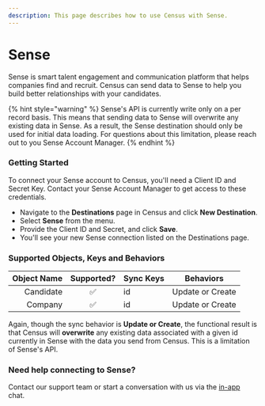 ```yaml
---
description: This page describes how to use Census with Sense.
---
```


# Sense

Sense is smart talent engagement and communication platform that helps companies find and recruit. Census can send data to Sense to help you build better relationships with your candidates.

{% hint style="warning" %}
Sense's API is currently write only on a per record basis. This means that sending data to Sense will overwrite any existing data in Sense. As a result, the Sense destination should only be used for initial data loading. For questions about this limitation, please reach out to you Sense Account Manager.
{% endhint %}

### Getting Started

To connect your Sense account to Census, you'll need a Client ID and Secret Key. Contact your Sense Account Manager to get access to these credentials.

* Navigate to the **Destinations** page in Census and click **New Destination**.
* Select **Sense** from the menu.
* Provide the Client ID and Secret, and click **Save**.
* You'll see your new Sense connection listed on the Destinations page.

### Supported Objects, Keys and Behaviors

| **Object Name** | **Supported?** | **Sync Keys** | **Behaviors**    |
| --------------: | :------------: | ------------- | ---------------- |
|       Candidate |        ✅       | id            | Update or Create |
|         Company |        ✅       | id            | Update or Create |

Again, though the sync behavior is **Update or Create**, the functional result is that Census will **overwrite** any existing data associated with a given id currently in Sense with the data you send from Census. This is a limitation of Sense's API.

### Need help connecting to Sense?

Contact our support team or start a conversation with us via the [in-app](https://app.getcensus.com) chat.
